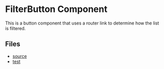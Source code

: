 # FilterButton Component

This is a button component that uses a router link
to determine how the list is filtered.

## Files

* [source](index.js)
* [test](test.js)
